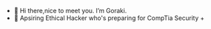 - 👋 Hi there,nice to meet you. I’m Goraki.
- 👀 Apsiring Ethical Hacker who's preparing for CompTia Security + 
<!---
Goraki1994/Goraki1994 is a ✨ special ✨ repository because its `README.md` (this file) appears on your GitHub profile.
You can click the Preview link to take a look at your changes.
--->
